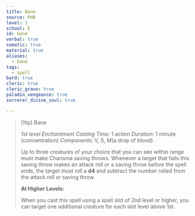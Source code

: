 ```yaml
---
title: Bane
source: PHB
level: 1
school: E
id: bane
verbal: true
somatic: true
material: true
aliases:
  - bane
tags:
  - spell
bard: true
cleric: true
cleric_grave: true
paladin_vengeance: true
sorcerer_divine_soul: true

---
```

>[!tip] Bane
>
> *1st level Enchantment*
> *Casting Time:* 1 action
> *Duration:* 1 minute (concentration)
> *Components:* V, S, M(a drop of blood)
>
>Up to three creatures of your choice that you can see within range must make Charisma saving throws. Whenever a target that fails this saving throw makes an attack roll or a saving throw before the spell ends, the target must roll a **d4** and subtract the number rolled from the attack roll or saving throw.
>
>**At Higher Levels:**
>
>When you cast this spell using a spell slot of 2nd level or higher, you can target one additional creature for each slot level above 1st.
>

